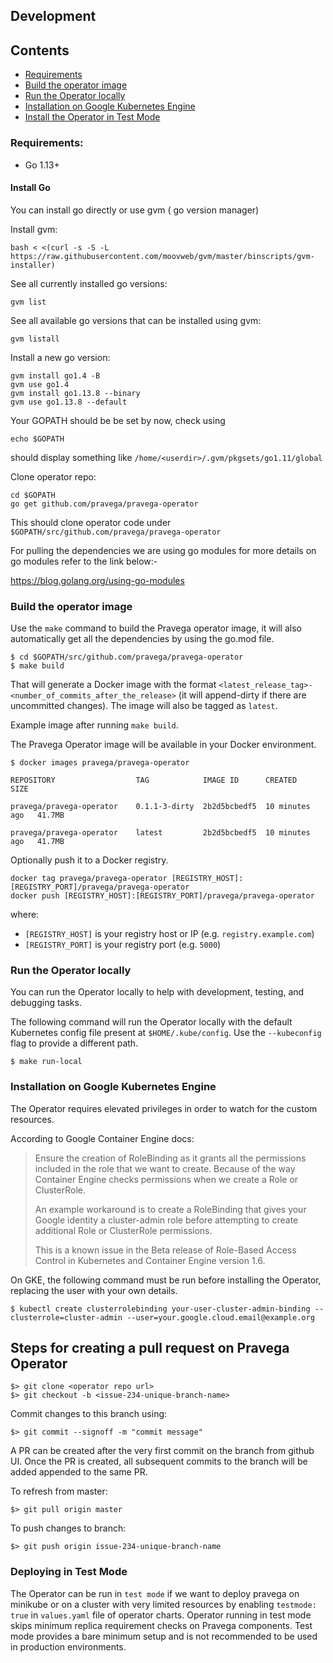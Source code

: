 ## Development

## Contents

 * [Requirements](#requirements)
 * [Build the operator image](#build-the-operator-image)
 * [Run the Operator locally](#run-the-operator-locally)
 * [Installation on Google Kubernetes Engine](#installation-on-google-kubernetes-engine)
 * [Install the Operator in Test Mode](#install-the-operator-in-test-mode)

### Requirements:
  - Go 1.13+

#### Install Go

You can install go directly or use gvm ( go version manager)

Install gvm:

```
bash < <(curl -s -S -L https://raw.githubusercontent.com/moovweb/gvm/master/binscripts/gvm-installer)
```

See all currently installed go versions:
```
gvm list
```

See all available go versions that can be installed using gvm:
```
gvm listall
```

Install a new go version:
```
gvm install go1.4 -B
gvm use go1.4
gvm install go1.13.8 --binary
gvm use go1.13.8 --default
```
Your GOPATH should be be set by now, check using
```
echo $GOPATH
```
should display something like `/home/<userdir>/.gvm/pkgsets/go1.11/global`

Clone operator repo:
```
cd $GOPATH
go get github.com/pravega/pravega-operator
```
This should clone operator code under `$GOPATH/src/github.com/pravega/pravega-operator`

For pulling the dependencies we are using go modules for more details on go modules refer to the link below:-

https://blog.golang.org/using-go-modules
### Build the operator image

Use the `make` command to build the Pravega operator image, it will also automatically get all the dependencies by using the go.mod file.

```
$ cd $GOPATH/src/github.com/pravega/pravega-operator
$ make build
```
That will generate a Docker image with the format
`<latest_release_tag>-<number_of_commits_after_the_release>` (it will append-dirty if there are uncommitted changes). The image will also be tagged as `latest`.

Example image after running `make build`.

The Pravega Operator image will be available in your Docker environment.

```
$ docker images pravega/pravega-operator

REPOSITORY                  TAG            IMAGE ID      CREATED          SIZE        

pravega/pravega-operator    0.1.1-3-dirty  2b2d5bcbedf5  10 minutes ago   41.7MB    

pravega/pravega-operator    latest         2b2d5bcbedf5  10 minutes ago   41.7MB

```

Optionally push it to a Docker registry.

```
docker tag pravega/pravega-operator [REGISTRY_HOST]:[REGISTRY_PORT]/pravega/pravega-operator
docker push [REGISTRY_HOST]:[REGISTRY_PORT]/pravega/pravega-operator
```

where:

- `[REGISTRY_HOST]` is your registry host or IP (e.g. `registry.example.com`)
- `[REGISTRY_PORT]` is your registry port (e.g. `5000`)

### Run the Operator locally

You can run the Operator locally to help with development, testing, and debugging tasks.

The following command will run the Operator locally with the default Kubernetes config file present at `$HOME/.kube/config`. Use the `--kubeconfig` flag to provide a different path.

```
$ make run-local
```

### Installation on Google Kubernetes Engine

The Operator requires elevated privileges in order to watch for the custom resources.

According to Google Container Engine docs:

> Ensure the creation of RoleBinding as it grants all the permissions included in the role that we want to create. Because of the way Container Engine checks permissions when we create a Role or ClusterRole.
>
> An example workaround is to create a RoleBinding that gives your Google identity a cluster-admin role before attempting to create additional Role or ClusterRole permissions.
>
> This is a known issue in the Beta release of Role-Based Access Control in Kubernetes and Container Engine version 1.6.

On GKE, the following command must be run before installing the Operator, replacing the user with your own details.

```
$ kubectl create clusterrolebinding your-user-cluster-admin-binding --clusterrole=cluster-admin --user=your.google.cloud.email@example.org
```

## Steps for creating a pull request on Pravega Operator

```
$> git clone <operator repo url>
$> git checkout -b <issue-234-unique-branch-name>
```

Commit changes to this branch using:
```
$> git commit --signoff -m "commit message"
```

A PR can be created after the very first commit on the branch from github UI.
Once the PR is created, all subsequent commits to the branch will be added appended to the same PR.

To refresh from master:
```
$> git pull origin master
```

To push changes to branch:
```
$> git push origin issue-234-unique-branch-name
```

### Deploying in Test Mode
The Operator can be run in `test mode` if we want to deploy pravega on minikube or on a cluster with very limited resources by enabling `testmode: true` in `values.yaml` file of operator charts. Operator running in test mode skips minimum replica requirement checks on Pravega components. Test mode provides a bare minimum setup and is not recommended to be used in production environments.
